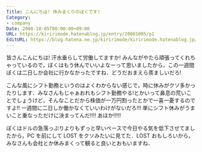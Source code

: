 ```yaml
---
Title: こんにちは! 休みまくりのぼくです!
Category:
- company
Date: 2008-10-05T00:00:00+09:00
URL: https://kiririmode.hatenablog.jp/entry/20081005/p1
EditURL: https://blog.hatena.ne.jp/kiririmode/kiririmode.hatenablog.jp/atom/entry/8454420450078214064
---
```



皆さんこんにちは! 汗水垂らして労働してますか!
みんながやたら頑張ってくれちゃっているので，ぼくはもう休んでいいよなーって思いましたから，この一週間ぼくは二日しか会社に行かなかったですね．どうだおまえら羨ましいだろ!

こんな風にシフト勤務というのはよくわからない感じで，時に休みがクソ多かったりします．みなさんもじゃぁおれもシフト勤務やる!とかいって鼻息の荒いことでしょうけど，そんなことだから株価が一万円割ったとかで一喜一憂するのですよ!! 一週間に二日しか働かなくていいわけがないだろ!!! 単にシフト休みがうまいこと重なっただけに決まってんだ!!!! あほか!!!!!

ぼくはドルの急落っぷりよりもずっと早いペースで今日やる気を低下させてましたから，PC を前にして LOST をクソみたいに見てた．LOST おもしろいから，みなさんも会社とか休みまくって観ると良いとおもいますね．
